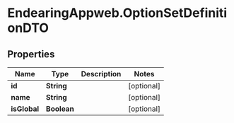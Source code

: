# EndearingAppweb.OptionSetDefinitionDTO

## Properties
Name | Type | Description | Notes
------------ | ------------- | ------------- | -------------
**id** | **String** |  | [optional] 
**name** | **String** |  | [optional] 
**isGlobal** | **Boolean** |  | [optional] 
